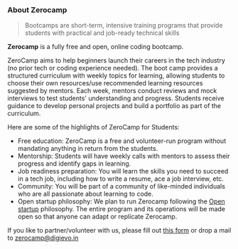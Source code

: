 ### About Zerocamp

> Bootcamps are short-term, intensive training programs that provide students with practical and job-ready technical skills

**Zerocamp** is a fully free and open, online coding bootcamp.

ZeroCamp aims to help beginners launch their careers in the tech industry (no prior tech or coding experience needed). The boot camp provides a structured curriculum with weekly topics for learning, allowing students to choose their own resources/use recommended learning resources suggested by mentors. Each week, mentors conduct reviews and mock interviews to test students' understanding and progress. Students receive guidance to develop personal projects and build a portfolio as part of the curriculum.

Here are some of the highlights of ZeroCamp for Students:
- Free education: ZeroCamp is a free and volunteer-run program without mandating anything in return from the students.
- Mentorship: Students will have weekly calls with mentors to assess their progress and identify gaps in learning.
- Job readiness preparation: You will learn the skills you need to succeed in a tech job, including how to write a resume, ace a job interview, etc.
- Community: You will be part of a community of like-minded individuals who are all passionate about learning to code.
- Open startup philosophy: We plan to run Zerocamp following the [Open startup](https://baremetrics.com/open-startups) philosophy. The entire program and its operations will be made open so that anyone can adapt or replicate Zerocamp.

If you like to partner/volunteer with us, please fill out [this form](https://forms.gle/1SiQ2YLQdMxKibtB8) or drop a mail to zerocamp@digievo.in
